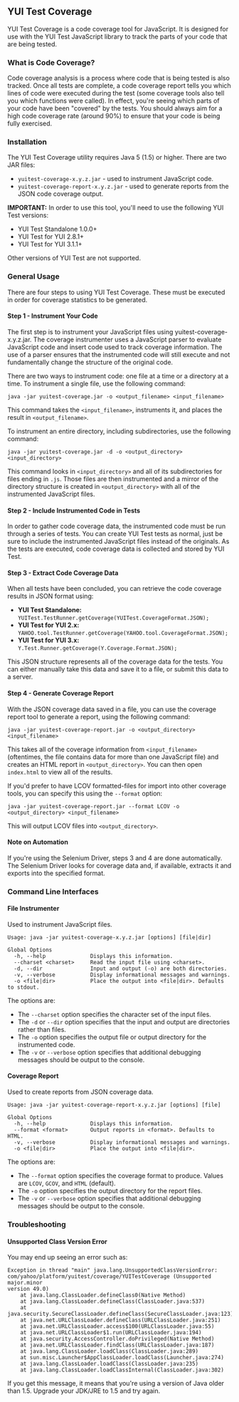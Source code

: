 YUI Test Coverage
-----------------

YUI Test Coverage is a code coverage tool for JavaScript. It is designed for use with the YUI Test JavaScript library to track the parts of your code that are being tested.

### What is Code Coverage?

Code coverage analysis is a process where code that is being tested is also tracked. Once all tests are complete, a code coverage report tells you which lines of code were executed during the test (some coverage tools also tell you which functions were called). In effect, you're seeing which parts of your code have been "covered" by the tests. You should always aim for a high code coverage rate (around 90%) to ensure that your code is being fully exercised.

### Installation

The YUI Test Coverage utility requires Java 5 (1.5) or higher. There are two JAR files:

-   `yuitest-coverage-x.y.z.jar` - used to instrument JavaScript code.
-   `yuitest-coverage-report-x.y.z.jar` - used to generate reports from the JSON code coverage output.

**IMPORTANT:** In order to use this tool, you'll need to use the following YUI Test versions:

-   YUI Test Standalone 1.0.0+
-   YUI Test for YUI 2.8.1+
-   YUI Test for YUI 3.1.1+

Other versions of YUI Test are not supported.

### General Usage

There are four steps to using YUI Test Coverage. These must be executed in order for coverage statistics to be generated.

#### Step 1 - Instrument Your Code

The first step is to instrument your JavaScript files using yuitest-coverage-x.y.z.jar. The coverage instrumenter uses a JavaScript parser to evaluate JavaScript code and insert code used to track coverage information. The use of a parser ensures that the instrumented code will still execute and not fundamentally change the structure of the original code.

There are two ways to instrument code: one file at a time or a directory at a time. To instrument a single file, use the following command:

    java -jar yuitest-coverage.jar -o <output_filename> <input_filename>

This command takes the `<input_filename>`, instruments it, and places the result in `<output_filename>`.

To instrument an entire directory, including subdirectories, use the following command:

    java -jar yuitest-coverage.jar -d -o <output_directory> <input_directory>

This command looks in `<input_directory>` and all of its subdirectories for files ending in `.js`. Those files are then instrumented and a mirror of the directory structure is created in `<output_directory>` with all of the instrumented JavaScript files.

#### Step 2 - Include Instrumented Code in Tests

In order to gather code coverage data, the instrumented code must be run through a series of tests. You can create YUI Test tests as normal, just be sure to include the instrumented JavaScript files instead of the originals. As the tests are executed, code coverage data is collected and stored by YUI Test.

#### Step 3 - Extract Code Coverage Data

When all tests have been concluded, you can retrieve the code coverage results in JSON format using:

-   **YUI Test Standalone:**  
    `YUITest.TestRunner.getCoverage(YUITest.CoverageFormat.JSON);`
-   **YUI Test for YUI 2.x:**  
    `YAHOO.tool.TestRunner.getCoverage(YAHOO.tool.CoverageFormat.JSON);`
-   **YUI Test for YUI 3.x:**  
    `Y.Test.Runner.getCoverage(Y.Coverage.Format.JSON);`

This JSON structure represents all of the coverage data for the tests. You can either manually take this data and save it to a file, or submit this data to a server.

#### Step 4 - Generate Coverage Report

With the JSON coverage data saved in a file, you can use the coverage report tool to generate a report, using the following command:

    java -jar yuitest-coverage-report.jar -o <output_directory> <input_filename>

This takes all of the coverage information from `<input_filename>` (oftentimes, the file contains data for more than one JavaScript file) and creates an HTML report in `<output_directory>`. You can then open `index.html` to view all of the results.

If you'd prefer to have LCOV formatted-files for import into other coverage tools, you can specify this using the `--format` option:

    java -jar yuitest-coverage-report.jar --format LCOV -o <output_directory> <input_filename>

This will output LCOV files into `<output_directory>`.

#### Note on Automation

If you're using the Selenium Driver, steps 3 and 4 are done automatically. The Selenium Driver looks for coverage data and, if available, extracts it and exports into the specified format.

### Command Line Interfaces

#### File Instrumenter

Used to instrument JavaScript files.

    Usage: java -jar yuitest-coverage-x.y.z.jar [options] [file|dir]

    Global Options
      -h, --help              Displays this information.
      --charset <charset>     Read the input file using <charset>.
      -d, --dir               Input and output (-o) are both directories.
      -v, --verbose           Display informational messages and warnings.
      -o <file|dir>           Place the output into <file|dir>. Defaults to stdout.

The options are:

-   The `--charset` option specifies the character set of the input files.
-   The `-d` or `--dir` option specifies that the input and output are directories rather than files.
-   The `-o` option specifies the output file or output directory for the instrumented code.
-   The `-v` or `--verbose` option specifies that additional debugging messages should be output to the console.

#### Coverage Report

Used to create reports from JSON coverage data.

    Usage: java -jar yuitest-coverage-report-x.y.z.jar [options] [file]

    Global Options
      -h, --help              Displays this information.
      --format <format>       Output reports in <format>. Defaults to HTML.
      -v, --verbose           Display informational messages and warnings.
      -o <file|dir>           Place the output into <file|dir>.

The options are:

-   The `--format` option specifies the coverage format to produce. Values are `LCOV`, `GCOV`, and `HTML` (default).
-   The `-o` option specifies the output directory for the report files.
-   The `-v` or `--verbose` option specifies that additional debugging messages should be output to the console.

### Troubleshooting

#### Unsupported Class Version Error

You may end up seeing an error such as:

    Exception in thread "main" java.lang.UnsupportedClassVersionError:
    com/yahoo/platform/yuitest/coverage/YUITestCoverage (Unsupported major.minor
    version 49.0)
        at java.lang.ClassLoader.defineClass0(Native Method)
        at java.lang.ClassLoader.defineClass(ClassLoader.java:537)
        at 
    java.security.SecureClassLoader.defineClass(SecureClassLoader.java:123)
        at java.net.URLClassLoader.defineClass(URLClassLoader.java:251)
        at java.net.URLClassLoader.access$100(URLClassLoader.java:55)
        at java.net.URLClassLoader$1.run(URLClassLoader.java:194)
        at java.security.AccessController.doPrivileged(Native Method)
        at java.net.URLClassLoader.findClass(URLClassLoader.java:187)
        at java.lang.ClassLoader.loadClass(ClassLoader.java:289)
        at sun.misc.Launcher$AppClassLoader.loadClass(Launcher.java:274)
        at java.lang.ClassLoader.loadClass(ClassLoader.java:235)
        at java.lang.ClassLoader.loadClassInternal(ClassLoader.java:302)

If you get this message, it means that you're using a version of Java older than 1.5. Upgrade your JDK/JRE to 1.5 and try again.
